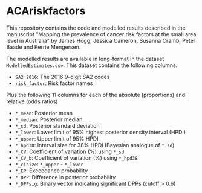 # ACAriskfactors

This repository contains the code and modelled results described in the manuscript "Mapping the prevalence of cancer risk factors at the small area level in Australia" by James Hogg, Jessica Cameron, Susanna Cramb, Peter Baade and Kerrie Mengersen.

The modelled results are available in long-format in the dataset `ModelledEstimates.csv`. This dataset contains the following columns.

- `SA2_2016`: The 2016 9-digit SA2 codes
- `risk_factor`: Risk factor names

Plus the following 11 columns for each of the absolute (proportions) and relative (odds ratios)

- `*_mean`: Posterior mean
- `*_median`: Posterior median
- `*_sd`: Posterior standard deviation
- `*_lower`: Lower limit of 95% highest posterior density interval (HPDI)
- `*_upper`: Upper limit of 95% HPDI
- `*_hpd38`: Interval size for 38% HPDI (Bayesian analogue of `*_sd`)
- `*_CV`: Coefficient of variation (%) using `*_sd`
- `*_CV_b`: Coefficient of variation (%) using `*_hpd38`
- `*_cisize`: `*_upper` - `*_lower` 
- `*_EP`: Exceedance probability
- `*_DPP`: Difference in posterior probability
- `*_DPPsig`: Binary vector indicating significant DPPs (cutoff > 0.6)
